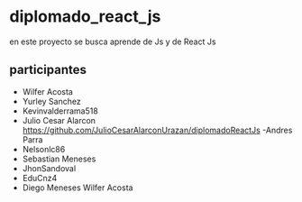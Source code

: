 # diplomado_react_js

en este proyecto se busca aprende de Js y de React Js 
## participantes
- Wilfer Acosta
- Yurley Sanchez
- Kevinvalderrama518
- Julio Cesar Alarcon https://github.com/JulioCesarAlarconUrazan/diplomadoReactJs
-Andres Parra
- Nelsonlc86
- Sebastian Meneses
- JhonSandoval
- EduCnz4
- Diego Meneses
Wilfer Acosta
